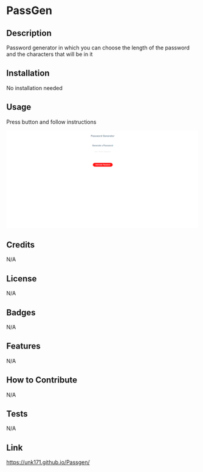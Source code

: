 # PassGen

## Description

Password generator in which you can choose the length of the password and the characters that will be in it


## Installation

No installation needed

## Usage

Press button and follow instructions

![password generator screenshot](assets/images/screenshot3.png)

## Credits

N/A

## License

N/A

## Badges

N/A

## Features

N/A

## How to Contribute

N/A

## Tests

N/A

## Link

https://unk171.github.io/Passgen/
